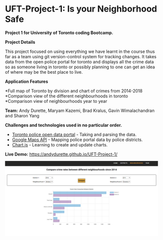 # UFT-Project-1: Is your Neighborhood Safe

**Project 1 for University of Toronto coding Bootcamp.**

**Project Details**

This project focused on using everything we have learnt in the course thus far as a team using git version-control system for tracking changes. It takes data from the open police portal for toronto and displays all the crime data so as someone living in toronto or possibly planning to one can get an idea of where may be the best place to live.

**Application Features**

  *Full map of Toronto by division and chart of crimes from 2014-2018 </br>
  *Comparison view of the different neighbourhoods in toronto </br>
  *Comparison view of neighbourhoods year to year

**Team:**  Andy Durette, Maryam Kazemi, Brad Kralus, Gavin Wimalachandran and Sharon Yang

**Challenges and technologies used in no particular order.**

* [Toronto police open data portal](http://data.torontopolice.on.ca/pages/open-data) - Taking and parsing the data. </br>
* [Google Maps API](https://developers.google.com/maps/documentation) - Mapping police portal data by police districts. </br>
* [Chart.js](https://www.chartjs.org/) - Learning to create and update charts.

**Live Demo:** https://andydurette.github.io/UFT-Project-1/ 

![markdown-preview-image](assets/images/markdown-preview-image.png)
